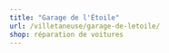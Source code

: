 ```yaml
---
title: "Garage de l'Étoile"
url: /villetaneuse/garage-de-letoile/
shop: réparation de voitures
---
```

